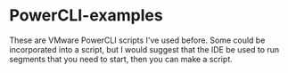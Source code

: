 # PowerCLI-examples

These are VMware PowerCLI scripts I've used before.   Some could be incorporated into a script, but I would
suggest that the IDE be used to run segments that you need to start, then you can make a script.
